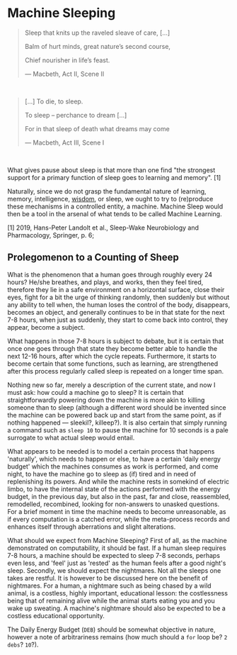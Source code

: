 # Machine Sleeping


> Sleep that knits up the raveled sleave of care, [...]
>
> Balm of hurt minds, great nature’s second course,
>
> Chief nourisher in life’s feast.
>
> — Macbeth, Act II, Scene II

<br />

> [...] To die, to sleep.
>
> To sleep – perchance to dream [...]
>
> For in that sleep of death what dreams may come
>
> — Macbeth, Act III, Scene I

<br />


What gives pause about sleep is that more than one find "the strongest support for a primary function of sleep goes to learning and memory". [1]

Naturally, since we do not grasp the fundamental nature of learning, memory, intelligence, [wisdom](https://github.com/caveljan/artificial-wisdom), or sleep, we ought to try to (re)produce these mechanisms in a controlled entity, a machine. Machine Sleep would then be a tool in the arsenal of what tends to be called Machine Learning.

[1] 2019, Hans-Peter Landolt et al., Sleep-Wake Neurobiology and Pharmacology, Springer, p. 6;


## Prolegomenon to a Counting of Sheep

What is the phenomenon that a human goes through roughly every 24 hours? He/she breathes, and plays, and works, then they feel tired, therefore they lie in a safe environment on a horizontal surface, close their eyes, fight for a bit the urge of thinking randomly, then suddenly but without any ability to tell when, the human loses the control of the body, disappears, becomes an object, and generally continues to be in that state for the next 7-8 hours, when just as suddenly, they start to come back into control, they appear, become a subject.

What happens in those 7-8 hours is subject to debate, but it is certain that once one goes through that state they become better able to handle the next 12-16 hours, after which the cycle repeats. Furthermore, it starts to become certain that some functions, such as learning, are strengthened after this process regularly called sleep is repeated on a longer time span.

Nothing new so far, merely a description of the current state, and now I must ask: how could a machine go to sleep? It is certain that straightforwardly powering down the machine is more akin to killing someone than to sleep (although a different word should be invented since the machine can be powered back up and start from the same point, as if nothing happened — sleekil?, killeep?). It is also certain that simply running a command such as `sleep 10` to pause the machine for 10 seconds is a pale surrogate to what actual sleep would entail.

What appears to be needed is to model a certain process that happens 'naturally', which needs to happen or else, to have a certain 'daily energy budget' which the machines consumes as work is performed, and come night, to have the machine go to sleep as (if) tired and in need of replenishing its powers. And while the machine rests in somekind of electric limbo, to have the internal state of the actions performed with the energy budget, in the previous day, but also in the past, far and close, reassembled, remodelled, recombined, looking for non-answers to unasked questions. For a brief moment in time the machine needs to become unreasonable, as if every computation is a catched error, while the meta-process records and enhances itself through aberrations and slight alterations.

What should we expect from Machine Sleeping? First of all, as the machine demonstrated on computability, it should be fast. If a human sleep requires 7-8 hours, a machine should be expected to sleep 7-8 seconds, perhaps even less, and 'feel' just as 'rested' as the human feels after a good night's sleep. Secondly, we should expect the nightmares. Not all the sleeps one takes are restful. It is however to be discussed here on the benefit of nightmares. For a human, a nightmare such as being chased by a wild animal, is a costless, highly important, educational lesson: the costlessness being that of remaining alive while the animal starts eating you and you wake up sweating. A machine's nightmare should also be expected to be a costless educational opportunity.

The Daily Energy Budget (`DEB`) should be somewhat objective in nature, however a note of arbitrariness remains (how much should a `for` loop be? `2 debs`? `10`?).
